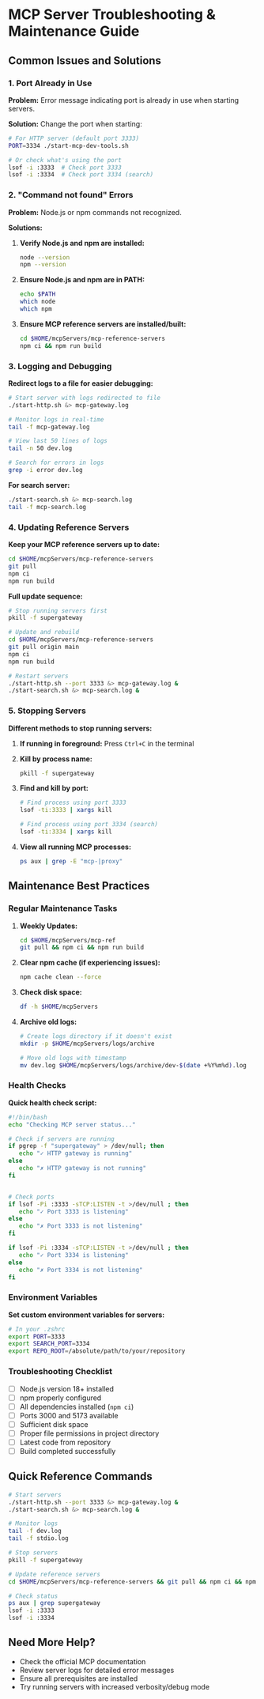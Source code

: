 # MCP Server Troubleshooting & Maintenance Guide

## Common Issues and Solutions

### 1. Port Already in Use
**Problem:** Error message indicating port is already in use when starting servers.

**Solution:** Change the port when starting:
```bash
# For HTTP server (default port 3333)
PORT=3334 ./start-mcp-dev-tools.sh

# Or check what's using the port
lsof -i :3333  # Check port 3333
lsof -i :3334  # Check port 3334 (search)
```

### 2. "Command not found" Errors
**Problem:** Node.js or npm commands not recognized.

**Solutions:**
1. **Verify Node.js and npm are installed:**
   ```bash
   node --version
   npm --version
   ```

2. **Ensure Node.js and npm are in PATH:**
   ```bash
   echo $PATH
   which node
   which npm
   ```

3. **Ensure MCP reference servers are installed/built:**
   ```bash
   cd $HOME/mcpServers/mcp-reference-servers
   npm ci && npm run build
   ```

### 3. Logging and Debugging

**Redirect logs to a file for easier debugging:**
```bash
# Start server with logs redirected to file
./start-http.sh &> mcp-gateway.log

# Monitor logs in real-time
tail -f mcp-gateway.log

# View last 50 lines of logs
tail -n 50 dev.log

# Search for errors in logs
grep -i error dev.log
```

**For search server:**
```bash
./start-search.sh &> mcp-search.log
tail -f mcp-search.log
```

### 4. Updating Reference Servers

**Keep your MCP reference servers up to date:**
```bash
cd $HOME/mcpServers/mcp-reference-servers
git pull
npm ci
npm run build
```

**Full update sequence:**
```bash
# Stop running servers first
pkill -f supergateway

# Update and rebuild
cd $HOME/mcpServers/mcp-reference-servers
git pull origin main
npm ci
npm run build

# Restart servers
./start-http.sh --port 3333 &> mcp-gateway.log &
./start-search.sh &> mcp-search.log &
```

### 5. Stopping Servers

**Different methods to stop running servers:**

1. **If running in foreground:** Press `Ctrl+C` in the terminal

2. **Kill by process name:**
   ```bash
   pkill -f supergateway
   ```

3. **Find and kill by port:**
   ```bash
   # Find process using port 3333
   lsof -ti:3333 | xargs kill
   
   # Find process using port 3334 (search)
   lsof -ti:3334 | xargs kill
   ```

4. **View all running MCP processes:**
   ```bash
   ps aux | grep -E "mcp-|proxy"
   ```

## Maintenance Best Practices

### Regular Maintenance Tasks

1. **Weekly Updates:**
   ```bash
   cd $HOME/mcpServers/mcp-ref
   git pull && npm ci && npm run build
   ```

2. **Clear npm cache (if experiencing issues):**
   ```bash
   npm cache clean --force
   ```

3. **Check disk space:**
   ```bash
   df -h $HOME/mcpServers
   ```

4. **Archive old logs:**
   ```bash
   # Create logs directory if it doesn't exist
   mkdir -p $HOME/mcpServers/logs/archive
   
   # Move old logs with timestamp
   mv dev.log $HOME/mcpServers/logs/archive/dev-$(date +%Y%m%d).log
   ```

### Health Checks

**Quick health check script:**
```bash
#!/bin/bash
echo "Checking MCP server status..."

# Check if servers are running
if pgrep -f "supergateway" > /dev/null; then
   echo "✓ HTTP gateway is running"
else
   echo "✗ HTTP gateway is not running"
fi


# Check ports
if lsof -Pi :3333 -sTCP:LISTEN -t >/dev/null ; then
   echo "✓ Port 3333 is listening"
else
   echo "✗ Port 3333 is not listening"
fi

if lsof -Pi :3334 -sTCP:LISTEN -t >/dev/null ; then
   echo "✓ Port 3334 is listening"
else
   echo "✗ Port 3334 is not listening"
fi
```

### Environment Variables

**Set custom environment variables for servers:**
```bash
# In your .zshrc
export PORT=3333
export SEARCH_PORT=3334
export REPO_ROOT=/absolute/path/to/your/repository
```

### Troubleshooting Checklist

- [ ] Node.js version 18+ installed
- [ ] npm properly configured
- [ ] All dependencies installed (`npm ci`)
- [ ] Ports 3000 and 5173 available
- [ ] Sufficient disk space
- [ ] Proper file permissions in project directory
- [ ] Latest code from repository
- [ ] Build completed successfully

## Quick Reference Commands

```bash
# Start servers
./start-http.sh --port 3333 &> mcp-gateway.log &
./start-search.sh &> mcp-search.log &

# Monitor logs
tail -f dev.log
tail -f stdio.log

# Stop servers
pkill -f supergateway

# Update reference servers
cd $HOME/mcpServers/mcp-reference-servers && git pull && npm ci && npm run build

# Check status
ps aux | grep supergateway
lsof -i :3333
lsof -i :3334
```

## Need More Help?

- Check the official MCP documentation
- Review server logs for detailed error messages
- Ensure all prerequisites are installed
- Try running servers with increased verbosity/debug mode
